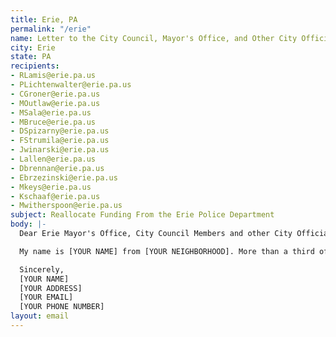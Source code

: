```yaml
---
title: Erie, PA
permalink: "/erie"
name: Letter to the City Council, Mayor's Office, and Other City Officials
city: Erie
state: PA
recipients:
- RLamis@erie.pa.us
- PLichtenwalter@erie.pa.us
- CGroner@erie.pa.us
- MOutlaw@erie.pa.us
- MSala@erie.pa.us
- MBruce@erie.pa.us
- DSpizarny@erie.pa.us
- FStrumila@erie.pa.us
- Jwinarski@erie.pa.us
- Lallen@erie.pa.us
- Dbrennan@erie.pa.us
- Ebrzezinski@erie.pa.us
- Mkeys@erie.pa.us
- Kschaaf@erie.pa.us
- Mwitherspoon@erie.pa.us
subject: Reallocate Funding From the Erie Police Department
body: |-
  Dear Erie Mayor's Office, City Council Members and other City Officials,

  My name is [YOUR NAME] from [YOUR NEIGHBORHOOD]. More than a third of Erie's overall budget goes to funding the Erie PD. This is unacceptable. I urge you towards a reallocation of the Erie expense budget, away from Erie PD and towards social services and educational services.

  Sincerely,
  [YOUR NAME]
  [YOUR ADDRESS]
  [YOUR EMAIL]
  [YOUR PHONE NUMBER]
layout: email
---
```


